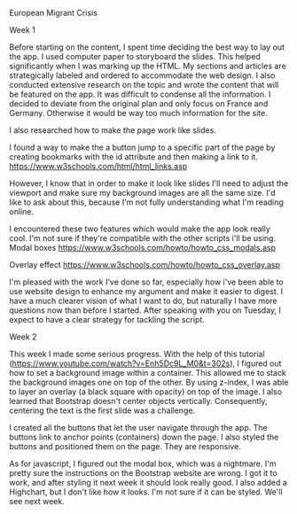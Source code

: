 European Migrant Crisis

Week 1

Before starting on the content, I spent time deciding the best way to lay out the app. I used computer paper to storyboard the slides. This helped significantly when I was marking up the HTML. My sections and articles are strategically labeled and ordered to accommodate the web design. I also conducted extensive research on the topic and wrote the content that will be featured on the app. It was difficult to condense all the information. I decided to deviate from the original plan and only focus on France and Germany. Otherwise it would be way too much information for the site.

I also researched how to make the page work like slides.

I found a way to make the a button jump to a specific part of the page by creating bookmarks with the id attribute and then making a link to it.
https://www.w3schools.com/html/html_links.asp

However, I know that in order to make it look like slides I'll need to adjust the viewport and make sure my background images are all the same size. I'd like to ask about this, because I'm not fully understanding what I'm reading online.

I encountered these two features which would make the app look really cool. I'm not sure if they're compatible with the other scripts i'll be using.  
Modal boxes
https://www.w3schools.com/howto/howto_css_modals.asp

Overlay effect
https://www.w3schools.com/howto/howto_css_overlay.asp   

I'm pleased with the work I've done so far, especially how i've been able to use website design to enhance my argument and make it easier to digest. I have a much clearer vision of what I want to do, but naturally I have more questions now than before I started. After speaking with you on Tuesday, I expect to have a clear strategy for tackling the script.

Week 2

This week I made some serious progress. With the help of this tutorial (https://www.youtube.com/watch?v=Enh5Dc9L_M0&t=302s), I figured out how to set a background image within a container. This allowed me to stack the background images one on top of the other. By using z-index, I was able to layer an overlay (a black square with opacity) on top of the image. I also learned that Bootstrap doesn't center objects vertically. Consequently, centering the text is the first slide was a challenge.

I created all the buttons that let the user navigate through the app. The buttons link to anchor points (containers) down the page. I also styled the buttons and positioned them on the page. They are responsive.

As for javascript, I figured out the modal box, which was a nightmare. I'm pretty sure the instructions on the Bootstrap website are wrong. I got it to work, and after styling it next week it should look really good. I also added a Highchart, but I don't like how it looks. I'm not sure if it can be styled. We'll see next week. 
